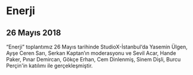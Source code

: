 Enerji
======

26 Mayıs 2018
-------------


“Enerji” toplantımız 26 Mayıs tarihinde StudioX-İstanbul‘da Yasemin Ülgen, Ayşe Ceren Sarı, Serkan Kaptan’ın moderasyonu ve Sevil Acar, Hande Paker, Pınar Demircan, Gökçe Erhan, Cem Dinlenmiş, Sinem Dişli, Burcu Perçin'in katılımı ile gerçekleşmiştir.
